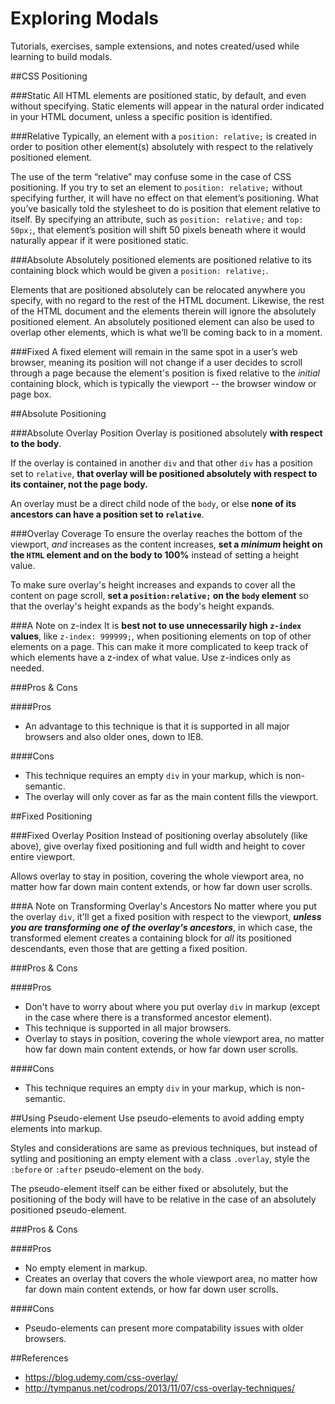 Exploring Modals
=========================== 
Tutorials, exercises, sample extensions, and notes created/used while learning to build modals.

##CSS Positioning

###Static
All HTML elements are positioned static, by default, and even without specifying. Static elements will appear in the natural order indicated in your HTML document, unless a specific position is identified.

###Relative
Typically, an element with a `position: relative;` is created in order to position other element(s) absolutely with respect to the relatively positioned element.

The use of the term “relative” may confuse some in the case of CSS positioning. If you try to set an element to `position: relative;` without specifying further, it will have no effect on that element’s positioning. What you’ve basically told the stylesheet to do is position that element relative to itself. By specifying an attribute, such as `position: relative;` and `top: 50px;`, that element’s position will shift 50 pixels beneath where it would naturally appear if it were positioned static.

###Absolute
Absolutely positioned elements are positioned relative to its containing block which would be given a `position: relative;`.

Elements that are positioned absolutely can be relocated anywhere you specify, with no regard to the rest of the HTML document. Likewise, the rest of the HTML document and the elements therein will ignore the absolutely positioned element. An absolutely positioned element can also be used to overlap other elements, which is what we’ll be coming back to in a moment.

###Fixed
A fixed element will remain in the same spot in a user’s web browser, meaning its position will not change if a user decides to scroll through a page because the element's position is fixed relative to the *initial* containing block, which is typically the viewport -- the browser window or page box.

##Absolute Positioning

###Absolute Overlay Position
Overlay is positioned absolutely **with respect to the body**.

If the overlay is contained in another `div` and that other `div` has a position set to `relative`, **that overlay will be positioned absolutely with respect to its container, not the page body.**

An overlay must be a direct child node of the `body`, or else **none of its ancestors can have a position set to `relative`**.

###Overlay Coverage
To ensure the overlay reaches the bottom of the viewport, *and* increases as the content increases, **set a *minimum* height on the `HTML` element and on the body to 100%** instead of setting a height value.

To make sure overlay's height increases and expands to cover all the content on page scroll, **set a `position:relative;` on the `body` element** so that the overlay's height expands as the body's height expands.

###A Note on z-index
It is **best not to use unnecessarily high `z-index` values**, like `z-index: 999999;`, when positioning elements on top of other elements on a page. This can make it more complicated to keep track of which elements have a z-index of what value. Use z-indices only as needed.

###Pros & Cons

####Pros
* An advantage to this technique is that it is supported in all major browsers and also older ones, down to IE8.

####Cons
* This technique requires an empty `div` in your markup, which is non-semantic.
* The overlay will only cover as far as the main content fills the viewport.

##Fixed Positioning

###Fixed Overlay Position
Instead of positioning overlay absolutely (like above), give overlay fixed positioning and full width and height to cover entire viewport.

Allows overlay to stay in position, covering the whole viewport area, no matter how far down main content extends, or how far down user scrolls.

###A Note on Transforming Overlay's Ancestors
No matter where you put the overlay `div`, it'll get a fixed position with respect to the viewport, ***unless you are transforming one of the overlay's ancestors***, in which case, the transformed element creates a containing block for *all* its positioned descendants, even those that are getting a fixed position.

###Pros & Cons

####Pros
* Don't have to worry about where you put overlay `div` in markup (except in the case where there is a transformed ancestor element).
* This technique is supported in all major browsers.
* Overlay to stays in position, covering the whole viewport area, no matter how far down main content extends, or how far down user scrolls.

####Cons
* This technique requires an empty `div` in your markup, which is non-semantic.

##Using Pseudo-element
Use pseudo-elements to avoid adding empty elements into markup.

Styles and considerations are same as previous techniques, but instead of sytling and positioning an empty element with a class `.overlay`, style the `:before` or `:after` pseudo-element on the `body`.

The pseudo-element itself can be either fixed or absolutely, but the positioning of the body will have to be relative in the case of an absolutely positioned pseudo-element.

###Pros & Cons

####Pros
* No empty element in markup.
* Creates an overlay that covers the whole viewport area, no matter how far down main content extends, or how far down user scrolls.

####Cons
* Pseudo-elements can present more compatability issues with older browsers.


##References
* https://blog.udemy.com/css-overlay/
* http://tympanus.net/codrops/2013/11/07/css-overlay-techniques/

